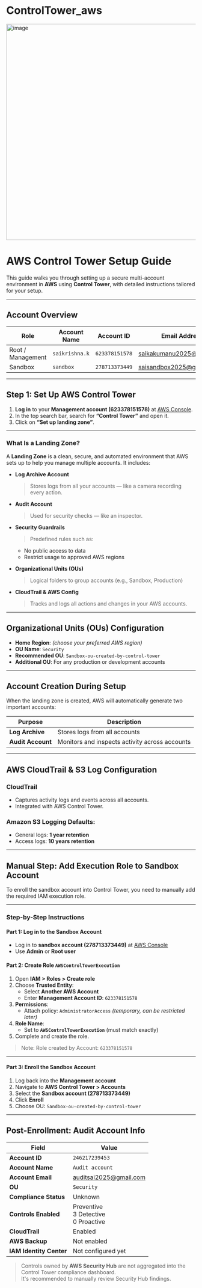 # ControlTower_aws

<img width="575" alt="image" src="https://github.com/user-attachments/assets/8faba9d8-34f4-4afb-b0c9-b447cca427c9" />

#   AWS Control Tower Setup Guide

This guide walks you through setting up a secure multi-account environment in **AWS** using **Control Tower**, with detailed instructions tailored for your setup.

---

##  Account Overview

| Role              | Account Name    | Account ID     | Email Address              |
|------------------|------------------|----------------|----------------------------|
| Root / Management| `saikrishna.k`   | `623378151578` | saikakumanu2025@gmail.com  |
| Sandbox           | `sandbox`        | `278713373449` | saisandbox2025@gmail.com   |

---

##   Step 1: Set Up AWS Control Tower

1. **Log in** to your **Management account (623378151578)** at [AWS Console](https://console.aws.amazon.com/).
2. In the top search bar, search for **“Control Tower”** and open it.
3. Click on **“Set up landing zone”**.

---

###  What Is a Landing Zone?

A **Landing Zone** is a clean, secure, and automated environment that AWS sets up to help you manage multiple accounts. It includes:

- **Log Archive Account**  
  > Stores logs from all your accounts — like a camera recording every action.

- **Audit Account**  
  > Used for security checks — like an inspector.

- **Security Guardrails**  
  > Predefined rules such as:
  -  No public access to data
  -  Restrict usage to approved AWS regions

- **Organizational Units (OUs)**  
  > Logical folders to group accounts (e.g., Sandbox, Production)

- **CloudTrail & AWS Config**  
  > Tracks and logs all actions and changes in your AWS accounts.

---

##  Organizational Units (OUs) Configuration

- **Home Region**: _(choose your preferred AWS region)_
- **OU Name**: `Security`
- **Recommended OU**: `Sandbox-ou-created-by-control-tower`
- **Additional OU**: For any production or development accounts

---

##  Account Creation During Setup

When the landing zone is created, AWS will automatically generate two important accounts:

| Purpose           | Description                                   |
|-------------------|-----------------------------------------------|
| **Log Archive**   | Stores logs from all accounts                 |
| **Audit Account** | Monitors and inspects activity across accounts|

---

##  AWS CloudTrail & S3 Log Configuration

### CloudTrail
- Captures activity logs and events across all accounts.
- Integrated with AWS Control Tower.

### Amazon S3 Logging Defaults:
-  General logs: **1 year retention**
-  Access logs: **10 years retention**

---

##  Manual Step: Add Execution Role to Sandbox Account

To enroll the sandbox account into Control Tower, you need to manually add the required IAM execution role.

---

###  Step-by-Step Instructions

#### **Part 1: Log in to the Sandbox Account**
- Log in to **sandbox account (278713373449)** at [AWS Console](https://console.aws.amazon.com/)
- Use **Admin** or **Root user**

#### **Part 2: Create Role `AWSControlTowerExecution`**

1. Open **IAM > Roles > Create role**
2. Choose **Trusted Entity**:
   - Select **Another AWS Account**
   - Enter **Management Account ID**: `623378151578`
3. **Permissions**:
   - Attach policy: `AdministratorAccess` *(temporary, can be restricted later)*
4. **Role Name**:
   - Set to **`AWSControlTowerExecution`** (must match exactly)
5. Complete and create the role.

>  Note: Role created by Account: `623378151578`

---

#### **Part 3: Enroll the Sandbox Account**

1. Log back into the **Management account**
2. Navigate to **AWS Control Tower > Accounts**
3. Select the **Sandbox account (278713373449)**
4. Click **Enroll**
5. Choose OU: `Sandbox-ou-created-by-control-tower`

---

##  Post-Enrollment: Audit Account Info

| Field                    | Value                      |
|--------------------------|----------------------------|
| **Account ID**           | `246217239453`             |
| **Account Name**         | `Audit account`            |
| **Account Email**        | auditsai2025@gmail.com     |
| **OU**                   | `Security`                 |
| **Compliance Status**    |  Unknown                 |
| **Controls Enabled**     | Preventive<br>3 Detective<br>0 Proactive |
| **CloudTrail**           | Enabled                |
| **AWS Backup**           |  Not enabled            |
| **IAM Identity Center**  |  Not configured yet      |

>  Controls owned by **AWS Security Hub** are not aggregated into the Control Tower compliance dashboard.  
>  It's recommended to manually review Security Hub findings.
